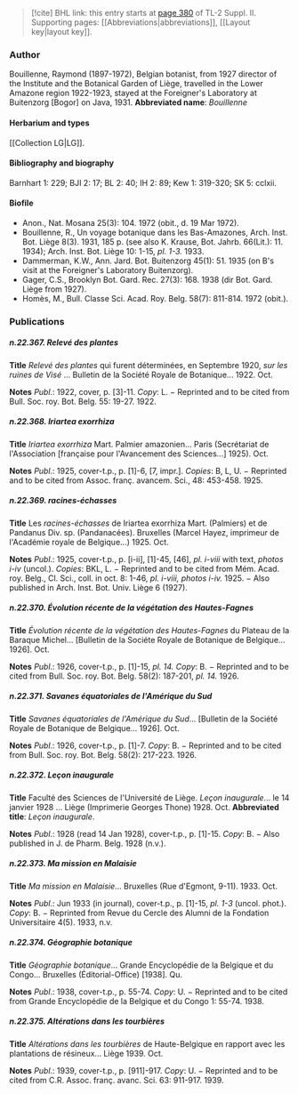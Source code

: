 > [!cite] BHL link: this entry starts at [page 380](https://www.biodiversitylibrary.org/page/33265577) of TL-2 Suppl. II.
> Supporting pages: [[Abbreviations|abbreviations]], [[Layout key|layout key]].

### Author

Bouillenne, Raymond (1897-1972), Belgian botanist, from 1927 director of the Institute and the Botanical Garden of Liège, travelled in the Lower Amazone region 1922-1923, stayed at the Foreigner's Laboratory at Buitenzorg \[Bogor\] on Java, 1931. 
**Abbreviated name**: *Bouillenne*

#### Herbarium and types

[[Collection LG|LG]].

#### Bibliography and biography

Barnhart 1: 229; BJI 2: 17; BL 2: 40; IH 2: 89; Kew 1: 319-320; SK 5: cclxii.

#### Biofile

- Anon., Nat. Mosana 25(3): 104. 1972 (obit., d. 19 Mar 1972).
- Bouillenne, R., Un voyage botanique dans les Bas-Amazones, Arch. Inst. Bot. Liège 8(3). 1931, 185 p. (see also K. Krause, Bot. Jahrb. 66(Lit.): 11. 1934); Arch. Inst. Bot. Liège 10: 1-15, *pl. 1-3.* 1933.
- Dammerman, K.W., Ann. Jard. Bot. Buitenzorg 45(1): 51. 1935 (on B's visit at the Foreigner's Laboratory Buitenzorg).
- Gager, C.S., Brooklyn Bot. Gard. Rec. 27(3): 168. 1938 (dir Bot. Gard. Liège from 1927).
- Homès, M., Bull. Classe Sci. Acad. Roy. Belg. 58(7): 811-814. 1972 (obit.).

### Publications

##### n.22.367. Relevé des plantes

**Title**
*Relevé des plantes* qui furent déterminées, en Septembre 1920, *sur les ruines de Visé* ... Bulletin de la Société Royale de Botanique... 1922. Oct.

**Notes**
*Publ*.: 1922, cover, p. \[3\]-11. *Copy*: L. − Reprinted and to be cited from Bull. Soc. roy. Bot. Belg. 55: 19-27. 1922.

##### n.22.368. Iriartea exorrhiza

**Title**
*Iriartea exorrhiza* Mart. Palmier amazonien... Paris (Secrétariat de l'Association \[française pour l'Avancement des Sciences...\] 1925). Oct.

**Notes**
*Publ*.: 1925, cover-t.p., p. \[1\]-6, \[7, impr.\]. *Copies*: B, L, U. − Reprinted and to be cited from Assoc. franç. avancem. Sci., 48: 453-458. 1925.

##### n.22.369. racines-échasses

**Title**
Les *racines-échasses* de Iriartea exorrhiza Mart. (Palmiers) et de Pandanus Div. sp. (Pandanacées). Bruxelles (Marcel Hayez, imprimeur de l'Académie royale de Belgique...) 1925. Oct.

**Notes**
*Publ*.: 1925, cover-t.p., p. \[i-ii\], \[1\]-45, \[46\], *pl. i-viii* with text, *photos i-iv* (uncol.). *Copies*: BKL, L. − Reprinted and to be cited from Mém. Acad. roy. Belg., Cl. Sci., coll. in oct. 8: 1-46, *pl. i-viii, photos i-iv.* 1925. − Also published in Arch. Inst. Bot. Univ. Liège 6 (1927).

##### n.22.370. Évolution récente de la végétation des Hautes-Fagnes

**Title**
*Évolution récente de la végétation des Hautes-Fagnes* du Plateau de la Baraque Michel... \[Bulletin de la Sociéte Royale de Botanique de Belgique... 1926\]. Oct.

**Notes**
*Publ*.: 1926, cover-t.p., p. \[1\]-15, *pl. 14.* *Copy*: B. − Reprinted and to be cited from Bull. Soc. roy. Bot. Belg. 58(2): 187-201, *pl. 14.* 1926.

##### n.22.371. Savanes équatoriales de l'Amérique du Sud

**Title**
*Savanes équatoriales de l'Amérique du Sud*... \[Bulletin de la Société Royale de Botanique de Belgique... 1926\]. Oct.

**Notes**
*Publ*.: 1926, cover-t.p., p. \[1\]-7. *Copy*: B. − Reprinted and to be cited from Bull. Soc. roy. Bot. Belg. 58(2): 217-223. 1926.

##### n.22.372. Leçon inaugurale

**Title**
Faculté des Sciences de l'Université de Liège. *Leçon inaugurale*... le 14 janvier 1928 ... Liège (Imprimerie Georges Thone) 1928. Oct.
**Abbreviated title**: *Leçon inaugurale*.

**Notes**
*Publ*.: 1928 (read 14 Jan 1928), cover-t.p., p. \[1\]-15. *Copy*: B. − Also published in J. de Pharm. Belg. 1928 (n.v.).

##### n.22.373. Ma mission en Malaisie

**Title**
*Ma mission en Malaisie*... Bruxelles (Rue d'Egmont, 9-11). 1933. Oct.

**Notes**
*Publ*.: Jun 1933 (in journal), cover-t.p., p. \[1\]-15, *pl. 1-3* (uncol. phot.). *Copy*: B. − Reprinted from Revue du Cercle des Alumni de la Fondation Universitaire 4(5). 1933, n.v.

##### n.22.374. Géographie botanique

**Title**
*Géographie botanique*... Grande Encyclopédie de la Belgique et du Congo... Bruxelles (Éditorial-Office) \[1938\]. Qu.

**Notes**
*Publ*.: 1938, cover-t.p., p. 55-74. *Copy*: U. − Reprinted and to be cited from Grande Encyclopédie de la Belgique et du Congo 1: 55-74. 1938.

##### n.22.375. Altérations dans les tourbières

**Title**
*Altérations dans les tourbières* de Haute-Belgique en rapport avec les plantations de résineux... Liège 1939. Oct.

**Notes**
*Publ*.: 1939, cover-t.p., p. \[911\]-917. *Copy*: U. − Reprinted and to be cited from C.R. Assoc. franç. avanc. Sci. 63: 911-917. 1939.

